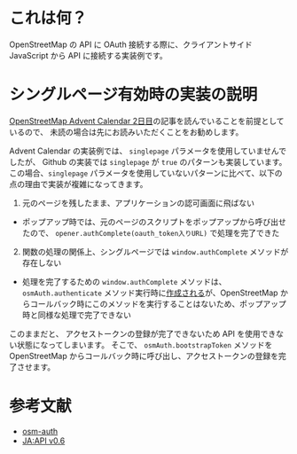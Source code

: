 # これは何？
OpenStreetMap の API に OAuth 接続する際に、クライアントサイド JavaScript から API に接続する実装例です。

# シングルページ有効時の実装の説明
[OpenStreetMap Advent Calendar 2日目](https://qiita.com/tom_konda/items/eb36d096e52089aef8a5)の記事を読んでいることを前提としているので、
未読の場合は先にお読みいただくことをお勧めします。

Advent Calendar の実装例では、 `singlepage` パラメータを使用していませんでしたが、 Github の実装では `singlepage` が `true` のパターンも実装しています。
この場合、`singlepage` パラメータを使用していないパターンに比べて、以下の点の理由で実装が複雑になってきます。

1. 元のページを残したまま、アプリケーションの認可画面に飛ばない
 * ポップアップ時では、元のページのスクリプトをポップアップから呼び出せたので、 `opener.authComplete(oauth_token入りURL)` で処理を完了できた
2. 関数の処理の関係上、シングルページでは `window.authComplete` メソッドが存在しない
 * 処理を完了するための `window.authComplete` メソッドは、 `osmAuth.authenticate` メソッド実行時に[作成される](https://github.com/osmlab/osm-auth/blob/gh-pages/osmauth.js#L82)が、OpenStreetMap からコールバック時にこのメソッドを実行することはないため、ポップアップ時と同様な処理で完了できない

このままだと、 アクセストークンの登録が完了できないため API を使用できない状態になってしまいます。
そこで、 `osmAuth.bootstrapToken` メソッドを OpenStreetMap からコールバック時に呼び出し、アクセストークンの登録を完了させます。

# 参考文献
* [osm-auth](https://github.com/osmlab/osm-auth)
* [JA:API v0.6](http://wiki.openstreetmap.org/wiki/JA:API_v0.6)